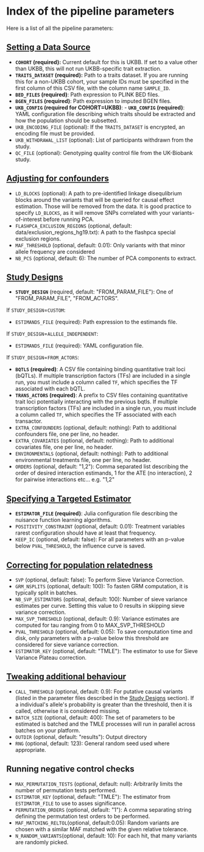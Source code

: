 # Index of the pipeline parameters

Here is a list of all the pipeline parameters:

## [Setting a Data Source](@ref)

- **`COHORT` (required):** Current default for this is UKBB. If set to a value other than UKBB, this will not run UKBB-specific trait extraction.
- **`TRAITS_DATASET` (required):** Path to a traits dataset. If you are running this for a non-UKBB cohort, your sample IDs must be specified in the first column of this CSV file, with the column name `SAMPLE_ID`.
- **`BED_FILES` (required)**: Path expression to PLINK BED files.
- **`BGEN_FILES` (required)**: Path expression to imputed BGEN files.
- **`UKB_CONFIG` (required for COHORT=UKBB)**: - **`UKB_CONFIG` (required)**: YAML configuration file describing which traits should be extracted and how the population should be subsetted.
- `UKB_ENCODING_FILE` (optional): If the `TRAITS_DATASET` is encrypted, an encoding file must be provided.
- `UKB_WITHDRAWAL_LIST` (optional): List of participants withdrawn from the study.
- `QC_FILE` (optional): Genotyping quality control file from the UK-Biobank study.

## [Adjusting for confounders](@ref)

- `LD_BLOCKS` (optional): A path to pre-identified linkage disequlibrium blocks around the variants that will be queried for causal effect estimation. Those will be removed from the data. It is good practice to specify `LD_BLOCKS`, as it will remove SNPs correlated with your variants-of-interest before running PCA. 
- `FLASHPCA_EXCLUSION_REGIONS` (optional, default: data/exclusion_regions_hg19.txt): A path to the flashpca special exclusion regions.
- `MAF_THRESHOLD` (optional, default: 0.01): Only variants with that minor allele frequency are considered
- `NB_PCS` (optional, default: 6): The number of PCA components to extract.

## [Study Designs](@ref)

- **`STUDY_DESIGN`** (required, default: "FROM\_PARAM\_FILE"): One of "FROM\_PARAM\_FILE", "FROM\_ACTORS".

If `STUDY_DESIGN`=`CUSTOM`:

- `ESTIMANDS_FILE` (required): Path expression to the estimands file.

If `STUDY_DESIGN`=`ALLELE_INDEPENDENT`:

- `ESTIMANDS_FILE` (required): YAML configuration file.

If `STUDY_DESIGN`=`FROM_ACTORS`:

- **`BQTLS` (required)**: A CSV file containing binding quantitative trait loci (bQTLs). If multiple transcription factors (TFs) are included in a single run, you must include a column called `TF`, which specifies the TF associated with each bQTL.
- **`TRANS_ACTORS` (required)**: A prefix to CSV files containing quantitative trait loci potentially interacting with the previous bqtls. If multiple transcription factors (TFs) are included in a single run, you must include a column called `TF`, which specifies the TF associated with each transactor.
- `EXTRA_CONFOUNDERS` (optional, default: nothing): Path to additional confounders file, one per line, no header.
- `EXTRA_COVARIATES` (optional, default: nothing): Path to additional covariates file, one per line, no header.
- `ENVIRONMENTALS` (optional, default: nothing): Path to additional environmental treatments file, one per line, no header.
- `ORDERS` (optional, default: "1,2"): Comma separated list describing the order of desired interaction estimands, 1 for the ATE (no interaction), 2 for pairwise interactions etc... e.g. "1,2"

## [Specifying a Targeted Estimator](@ref)

- **`ESTIMATOR_FILE` (required)**: Julia configuration file describing the nuisance function learning algorithms.
- `POSITIVITY_CONSTRAINT` (optional, default: 0.01): Treatment variables rarest configuration should have at least that frequency.
- `KEEP_IC` (optional, default: false): For all parameters with an p-value below `PVAL_THRESHOLD`, the influence curve is saved.

## [Correcting for population relatedness](@ref)

- `SVP` (optional, default: false): To perform Sieve Variance Correction.
- `GRM_NSPLITS` (optional, default: 100): To fasten GRM computation, it is typically split in batches.
- `NB_SVP_ESTIMATORS` (optional, default: 100): Number of sieve variance estimates per curve. Setting this value to 0 results in skipping sieve variance correction.
- `MAX_SVP_THRESHOLD` (optional, default: 0.9): Variance estimates are computed for tau ranging from 0 to MAX_SVP_THRESHOLD
- `PVAL_THRESHOLD` (optional, default: 0.05): To save computation time and disk, only parameters with a p-value below this threshold are considered for sieve variance correction.
- `ESTIMATOR_KEY` (optional, default: "TMLE"): The estimator to use for Sieve Variance Plateau correction.

## [Tweaking additional behaviour](@ref)

- `CALL_THRESHOLD` (optional, default: 0.9): For putative causal variants (listed in the parameter files described in the [Study Designs](@ref) section). If a individual's allele's probability is greater than the threshold, then it is called, otherwise it is considered missing.
- `BATCH_SIZE` (optional, default: 400): The set of parameters to be estimated is batched and the TMLE processes will run in parallel across batches on your platform.
- `OUTDIR` (optional, default: "results"): Output directory
- `RNG` (optional, default: 123): General random seed used where appropriate.

## Running negative control checks

- `MAX_PERMUTATION_TESTS` (optional, default: null): Arbitrarily limits the number of permutation tests performed.
- `ESTIMATOR_KEY` (optional, default: "TMLE"): The estimator from `ESTIMATOR_FILE` to use to asses significance.
- `PERMUTATION_ORDERS` (optional, default: "1"): A comma separating string defining the permutation test orders to be performed.
- `MAF_MATCHING_RELTOL`(optional, default:0.05): Random variants are chosen with a similar MAF matched with the given relative tolerance.
- `N_RANDOM_VARIANTS`(optional, default: 10): For each hit, that many variants are randomly picked.
